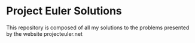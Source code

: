 # Project Euler Solutions

This repository is composed of all my solutions to the problems presented by the website projecteuler.net